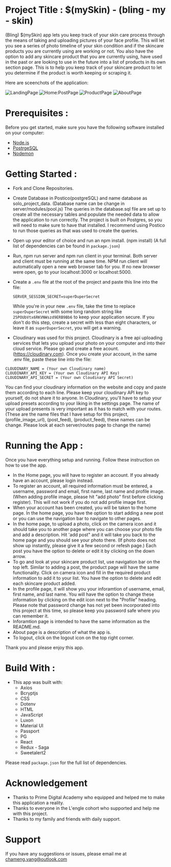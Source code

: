 # Project Title : $(mySkin) - (bling - my - skin)

(Bling) $(mySkin) app lets you keep track of your skin care process through the means of taking and uploading pictures of your face profile. This will let you see a series of photo timeline of your skin condition and if the skincare products you are currently using are working or not. You also have the option to add any skincare product that you are currently using, have used in the past or are looking to use in the future into a list of products in its own section page. This is to help you keep track of your skincare product to let you determine if the product is worth keeping or scraping it.

Here are sceenchots of the application:

![LandingPage](https://user-images.githubusercontent.com/105823509/199758328-a7a194e9-4852-46c1-be84-ccdbffcd6486.png)
![Home:PostPage](https://user-images.githubusercontent.com/105823509/199758367-3faa69d1-2053-4ca5-9fd9-c62214af3034.png)
![ProductPage](https://user-images.githubusercontent.com/105823509/199758458-7959db0e-5a38-43b5-9fbc-e36fae46c06b.png)
![AboutPage](https://user-images.githubusercontent.com/105823509/199758488-5755c6a8-df94-4f0f-9da0-4dde4a1d2f1e.png)

# Prerequisites :

Before you get started, make sure you have the following software installed on your computer:

- [Node.js](https://nodejs.org/en/)
- [PostrgeSQL](https://www.postgresql.org/)
- [Nodemon](https://nodemon.io/)

# Getting Started :

- Fork and Clone Repositories.
- Create Database in Postico(postgreSQL) and name database as solo_project_data. (Database name can be change in server/modules/pool.js)
  The queries in the database.sql file are set up to create all the necessary tables and populate the needed data to allow the application to run correctly. The project is built on Postgres, so you will need to make sure to have that installed. I recommend using Postico to run those queries as that was used to create the queries.
- Open up your editor of choice and run an npm install. (npm install) (A full list of dependencies can be found in `package.json`)
- Run, npm run server and npm run client in your terminal. Both server and client must be running at the same time. NPM run client will       
  automatically open a new web browser tab for you. If no new browser were open, go to your localhost:3000 or localhost:5000.
- Create a `.env` file at the root of the project and paste this line into the file:
  ```
  SERVER_SESSION_SECRET=superDuperSecret
  ```
  While you're in your new `.env` file, take the time to replace `superDuperSecret` with some long random string like `25POUbVtx6RKVNWszd9ERB9Bb6` to keep your application secure. If you don't do this step, create a secret with less than eight characters, or leave it as `superDuperSecret`, you will get a warning.

- Cloudinary was used for this project. Cloudinary is a free api uploading services that lets you upload your photo on your computer and into their cloud service. Please go and create a free acount. (https://cloudinary.com). Once you create your account, in the same .env file, paste these line into the file: 
 ```
CLOUDINARY_NAME = (Your own Cloudinary name)
CLOUDINARY_API_KEY = (Your own Cloudinary API Key)
CLOUDINARY_API_SECRET = (Your own Cloudinary API Secret)
  ```
You can find your cloudinary information on the website and copy and paste them according to each line. Please keep your cloudinary API key to yourself, do not share it to anyone. In Cloudinary, you'll have to setup your upload presets according to your liking in the settings page. The name of your upload presents is very important as it has to match with your routes. (These are the name files that I have setup for this project, (profile_image_url), (post_feed), (product_feed), these names can be change. Please look at each server/routes page to change the name)

# Running the App :

Once you have everything setup and running. Follow these instruction on how to use the app. 

- In the Home page, you will have to register an account. If you already have an account, please login instead. 
- To register an account, all required information must be entered, a username, password and email, first name, last name and profile image. (When adding profile image, please hit "add photo" first before clicking register). This will not work if you do not add profile image first.
- When your account has been created, you will be taken to the home page. In the home page, you have the option to start adding a new post or you can use the navigation bar to navigate to other pages. 
- In the home page, to upload a photo, click on the camera icon and it should take you to another page where you can choose your photo file and add a description. Hit 'add post" and it will take you back to the home page and you should see your photo there. (If photo does not show up instantly, please give it a few second or refesh page.) Each post you have the option to delete or edit it by clicking on the down arrow. 
- To go and look at your skincare product list, use navigation bar on the top left. Similar to adding a post, the product page will have the same functionality. Click on camera icon and fill in the required product information to add it to your list. You have the option to delete and edit each skincare product added. 
- In the profile page, it will show you your inforamtion of username, email, first name, and last name. You will have the option to change these information by clicking on the edit icon next to the "Profile" heading. Please note that password change has not yet been incorporated into this project at this time, so please keep you password safe where you can remember it. 
- Inforamtion page is intended to have the same information as the README.md.
- About page is a description of what the app is. 
- To logout, click on the logout icon on the top right corner.  

Thank you and please enjoy this app. 

# Build With :

- This app was built with: 
  - Axios
  - Bcryptjs
  - CSS
  - Dotenv
  - HTML
  - JavaScript
  - Luxon
  - Material UI
  - Passport
  - PG
  - React
  - Redux - Saga
  - Sweetalert2
  
Please read `package.json` for the full list of dependencies.

# Acknowledgement 

- Thanks to Prime Digital Academy who equipped and helped me to make this application a reality. 
- Thanks to everyone in the L'engle cohort who supported and help me with this project.
- Thanks to my family and friends with daily support. 

# Support 

If you have any suggestions or issues, please email me at chameng.vang@outlook.com

